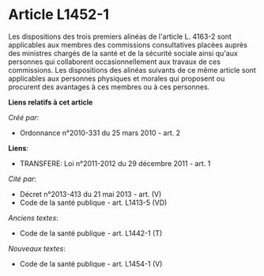 # Article L1452-1

Les dispositions des trois premiers alinéas de l'article L. 4163-2 sont applicables aux membres des commissions consultatives
placées auprès des ministres chargés de la santé et de la sécurité sociale ainsi qu'aux personnes qui collaborent
occasionnellement aux travaux de ces commissions. Les dispositions des alinéas suivants de ce même article sont applicables
aux personnes physiques et morales qui proposent ou procurent des avantages à ces membres ou à ces personnes.

**Liens relatifs à cet article**

_Créé par_:

  - Ordonnance n°2010-331 du 25 mars 2010 - art. 2

**Liens**:

  - TRANSFERE: Loi n°2011-2012 du 29 décembre 2011 - art. 1

_Cité par_:

  - Décret n°2013-413 du 21 mai 2013 - art. (V)
  - Code de la santé publique - art. L1413-5 (VD)

_Anciens textes_:

  - Code de la santé publique - art. L1442-1 (T)

_Nouveaux textes_:

  - Code de la santé publique - art. L1454-1 (V)
